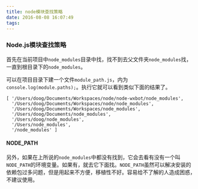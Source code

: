 ```yaml
---
title: node模块查找策略
date: 2016-08-08 16:07:49
tags: 
---
```

### Node.js模块查找策略

首先在当前项目中`node_modules`目录中找，找不到去父文件夹`node_modules`找，一直到根目录下的`node_modules`。

可以在项目目录下建一个文件`module_path.js`，内为`console.log(module.paths);`。执行它就可以看到类似下面的结果了。

```
[ '/Users/doog/Documents/Workspaces/node/node-wxbot/node_modules',
  '/Users/doog/Documents/Workspaces/node/node_modules',
  '/Users/doog/Documents/Workspaces/node_modules',
  '/Users/doog/Documents/node_modules',
  '/Users/doog/node_modules',
  '/Users/node_modules',
  '/node_modules' ]
```

#### NODE_PATH
另外，如果在上所说的`node_modules`中都没有找到，它会去看有没有一个叫`NODE_PATH`的环境变量。如果有，就去它下面找。`NODE_PATH`虽然可以解决安装的依赖包过多问题，但是用起来不方便，移植性不好。容易给不了解的人造成困惑，不建议使用。
